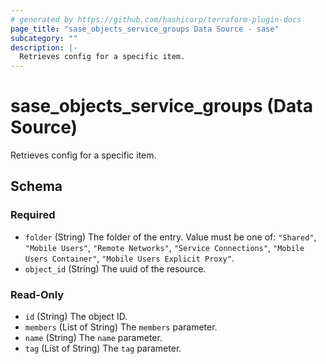 ```yaml
---
# generated by https://github.com/hashicorp/terraform-plugin-docs
page_title: "sase_objects_service_groups Data Source - sase"
subcategory: ""
description: |-
  Retrieves config for a specific item.
---
```


# sase_objects_service_groups (Data Source)

Retrieves config for a specific item.



<!-- schema generated by tfplugindocs -->
## Schema

### Required

- `folder` (String) The folder of the entry. Value must be one of: `"Shared"`, `"Mobile Users"`, `"Remote Networks"`, `"Service Connections"`, `"Mobile Users Container"`, `"Mobile Users Explicit Proxy"`.
- `object_id` (String) The uuid of the resource.

### Read-Only

- `id` (String) The object ID.
- `members` (List of String) The `members` parameter.
- `name` (String) The `name` parameter.
- `tag` (List of String) The `tag` parameter.


